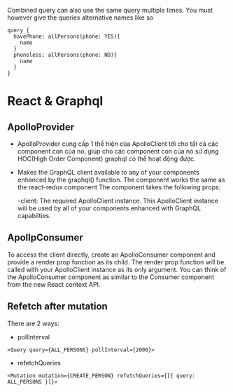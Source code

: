 Combined query can also use the same query multiple times. You must however give the queries alternative names like so

```
query {
  havePhone: allPersons(phone: YES){
    name
  }
  phoneless: allPersons(phone: NO){
    name
  }
}
```
# React & Graphql

## ApolloProvider

- ApolloProvider cung cấp 1 thể hiện của ApolloClient tới cho tất cả các component con của nó, giúp cho các component con của nó sử dụng HOC(High Order Component) graphql có thể hoạt động được.

- Makes the GraphQL client available to any of your components enhanced by the graphql() function. The <ApolloProvider/> component works the same as the react-redux <Provider/> component
The <ApolloProvider/> component takes the following props:

    -client: The required ApolloClient instance. This ApolloClient instance will be used by all of your components enhanced with GraphQL capabilties.

## ApollpConsumer
To access the client directly, create an ApolloConsumer component and provide a render prop function as its child. The render prop function will be called with your ApolloClient instance as its only argument. You can think of the ApolloConsumer component as similar to the Consumer component from the new React context API.

## Refetch after mutation
 There are 2 ways:
 - pollInterval
  ```
<Query query={ALL_PERSONS} pollInterval={2000}>
  ```
 - refetchQueries 

  ```
<Mutation mutation={CREATE_PERSON} refetchQueries={[{ query: ALL_PERSONS }]}>